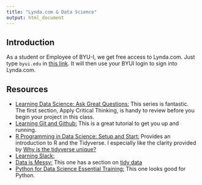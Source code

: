 ```yaml
---
title: "Lynda.com & Data Science"
output: html_document
---
```



## Introduction

As a student or Employee of BYU-I, we get free access to Lynda.com. Just type `byui.edu` in [this link](https://www.lynda.com/signin/organization).  It will then use your BYUI login to sign into Lynda.com.

## Resources

- [Learning Data Science: Ask Great Questions:](https://www.lynda.com/Business-Skills-tutorials/Asking-Great-Data-Science-Questions/477451-2.html) This series is fantastic.  The first section, Apply Critical Thinking, is handy to review before you begin your project in this class.
- [Learning Git and Github:](https://www.lynda.com/Git-tutorials/Welcome/409275/416541-4.html?srchtrk=index%3a1%0alinktypeid%3a2%0aq%3agitub%0apage%3a1%0as%3arelevance%0asa%3atrue%0aproducttypeid%3a2) This is a great tutorial to get you up and running.
- [R Programming in Data Science: Setup and Start:](https://www.lynda.com/R-tutorials/Welcome/614304/716664-4.html?srchtrk=index%3a2%0alinktypeid%3a2%0aq%3aR+tidyverse%0apage%3a1%0as%3arelevance%0asa%3atrue%0aproducttypeid%3a2) Provides an introduction to R and the Tidyverse.  I especially like the clarity provided by [Why is the tidyverse unique?](https://www.lynda.com/R-tutorials/Why-tidyverse-unique/614304/716677-4.html?srchtrk=index%3a2%0alinktypeid%3a2%0aq%3aR+tidyverse%0apage%3a1%0as%3arelevance%0asa%3atrue%0aproducttypeid%3a2)
- [Learning Slack:](https://www.lynda.com/Slack-tutorials/Learning-Slack/716044-2.html?srchtrk=index%3a1%0alinktypeid%3a2%0aq%3aslack%0apage%3a1%0as%3arelevance%0asa%3atrue%0aproducttypeid%3a2) 
- [Data is Messy:](https://www.lynda.com/R-tutorials/Data-messy/711824/779771-4.html?srchtrk=index%3a2%0alinktypeid%3a2%0aq%3aR+%0apage%3a1%0as%3arelevance%0asa%3atrue%0aproducttypeid%3a2) This one has a section on [tidy data](https://www.lynda.com/R-tutorials/What-tidy-data/711824/779794-4.html?srchtrk=index%3a2%0alinktypeid%3a2%0aq%3aR+%0apage%3a1%0as%3arelevance%0asa%3atrue%0aproducttypeid%3a2)
- [Python for Data Science Essential Training:](https://www.lynda.com/Python-tutorials/Welcome/520233/601934-4.html?srchtrk=index%3a1%0alinktypeid%3a2%0aq%3apython+data+science%0apage%3a1%0as%3arelevance%0asa%3atrue%0aproducttypeid%3a2) This one looks good for Python.
